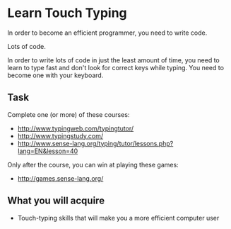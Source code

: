 Learn Touch Typing
==================

In order to become an efficient programmer, you need to write code.

Lots of code.

In order to write lots of code in just the least amount of time, you need to learn to type fast and don't look for correct keys while typing.
You need to become one with your keyboard.

Task
----
Complete one (or more) of these courses:
* http://www.typingweb.com/typingtutor/
* http://www.typingstudy.com/
* http://www.sense-lang.org/typing/tutor/lessons.php?lang=EN&lesson=40

Only after the course, you can win at playing these games:
* http://games.sense-lang.org/


What you will acquire
---------------------
* Touch-typing skills that will make you a more efficient computer user
